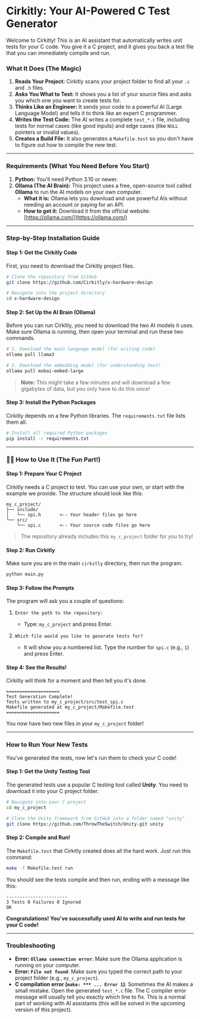 # Cirkitly: Your AI-Powered C Test Generator

Welcome to Cirkitly! This is an AI assistant that automatically writes unit tests for your C code. You give it a C project, and it gives you back a test file that you can immediately compile and run.

### What It Does (The Magic)

1.  **Reads Your Project:** Cirkitly scans your project folder to find all your `.c` and `.h` files.
2.  **Asks You What to Test:** It shows you a list of your source files and asks you which one you want to create tests for.
3.  **Thinks Like an Engineer:** It sends your code to a powerful AI (Large Language Model) and tells it to think like an expert C programmer.
4.  **Writes the Test Code:** The AI writes a complete `test_*.c` file, including tests for normal cases (like good inputs) and edge cases (like `NULL` pointers or invalid values).
5.  **Creates a Build File:** It also generates a `Makefile.test` so you don't have to figure out how to compile the new test.

---

### Requirements (What You Need Before You Start)

1.  **Python:** You'll need Python 3.10 or newer.
2.  **Ollama (The AI Brain):** This project uses a free, open-source tool called **Ollama** to run the AI models on your own computer.
    *   **What it is:** Ollama lets you download and use powerful AIs without needing an account or paying for an API.
    *   **How to get it:** Download it from the official website: [https://ollama.com/](https://ollama.com/)

---

### Step-by-Step Installation Guide

#### Step 1: Get the Cirkitly Code

First, you need to download the Cirkitly project files.

```bash
# Clone the repository from GitHub
git clone https://github.com/Cirkitly/x-hardware-design

# Navigate into the project directory
cd x-hardware-design
```

#### Step 2: Set Up the AI Brain (Ollama)

Before you can run Cirkitly, you need to download the two AI models it uses. Make sure Ollama is running, then open your terminal and run these two commands.

```bash
# 1. Download the main language model (for writing code)
ollama pull llama3

# 2. Download the embedding model (for understanding text)
ollama pull mxbai-embed-large
```
> **Note:** This might take a few minutes and will download a few gigabytes of data, but you only have to do this once!

#### Step 3: Install the Python Packages

Cirkitly depends on a few Python libraries. The `requirements.txt` file lists them all.

```bash
# Install all required Python packages
pip install -r requirements.txt
```

---

### 🏃‍♀️ How to Use It (The Fun Part!)

#### Step 1: Prepare Your C Project

Cirkitly needs a C project to test. You can use your own, or start with the example we provide. The structure should look like this:

```
my_c_project/
├── include/
│   └── spi.h       <-- Your header files go here
└── src/
    └── spi.c       <-- Your source code files go here
```
> The repository already includes this `my_c_project` folder for you to try!

#### Step 2: Run Cirkitly

Make sure you are in the main `cirkitly` directory, then run the program.

```bash
python main.py
```

#### Step 3: Follow the Prompts

The program will ask you a couple of questions:

1.  `Enter the path to the repository:`
    *   Type: `my_c_project` and press Enter.

2.  `Which file would you like to generate tests for?`
    *   It will show you a numbered list. Type the number for `spi.c` (e.g., `1`) and press Enter.

#### Step 4: See the Results!

Cirkitly will think for a moment and then tell you it's done.

```
====================
Test Generation Complete!
Tests written to my_c_project/src/test_spi.c
Makefile generated at my_c_project/Makefile.test
====================
```
You now have two new files in your `my_c_project` folder!

---

### How to Run Your New Tests

You've generated the tests, now let's run them to check your C code!

#### Step 1: Get the Unity Testing Tool

The generated tests use a popular C testing tool called **Unity**. You need to download it into your C project folder.

```bash
# Navigate into your C project
cd my_c_project

# Clone the Unity framework from GitHub into a folder named "unity"
git clone https://github.com/ThrowTheSwitch/Unity.git unity
```

#### Step 2: Compile and Run!

The `Makefile.test` that Cirkitly created does all the hard work. Just run this command:

```bash
make -f Makefile.test run
```

You should see the tests compile and then run, ending with a message like this:

```
-----------------------
3 Tests 0 Failures 0 Ignored
OK
```
**Congratulations! You've successfully used AI to write and run tests for your C code!**

---

### Troubleshooting

*   **Error: `Ollama connection error`**: Make sure the Ollama application is running on your computer.
*   **Error: `File not found`**: Make sure you typed the correct path to your project folder (e.g., `my_c_project`).
*   **C compilation error (`make: *** ... Error 1`)**: Sometimes the AI makes a small mistake. Open the generated `test_*.c` file. The C compiler error message will usually tell you exactly which line to fix. This is a normal part of working with AI assistants (this will be solved in the upcoming version of this project).